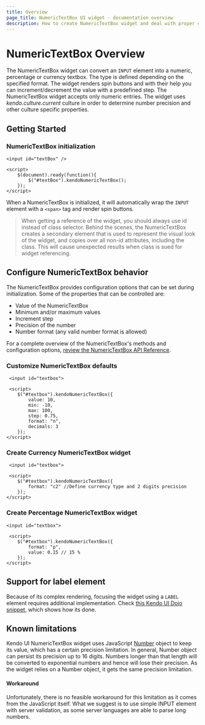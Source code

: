 ```yaml
---
title: Overview
page_title: NumericTextBox UI widget - documentation overview
description: How to create NumericTextBox widget and deal with proper configuration of its behaviors.
---
```


# NumericTextBox Overview

The NumericTextBox widget can convert an `INPUT` element into a numeric, percentage or currency textbox.
The type is defined depending on the specified format. The widget renders spin buttons and with their help you can
increment/decrement the value with a predefined step. The NumericTextBox widget accepts only numeric entries.
The widget uses _kendo.culture.current_ culture in order to determine number precision and other culture
specific properties.


## Getting Started

### NumericTextBox initialization
    
    <input id="textBox" />
    
    <script>
        $(document).ready(function(){
            $("#textBox").kendoNumericTextBox();
        });
    </script>

When a NumericTextBox is initialized, it will automatically
wrap the `INPUT` element with a `<span>` tag and render spin buttons.

> When getting a reference of the widget, you should always use id instead of class selector. Behind the scenes, the NumericTextBox creates a secondary element that is used to represent the visual look of the widget, and copies over all non-id attributes, including the class. This will cause unexpected results when class is sued for widget referencing.

## Configure NumericTextBox behavior


The NumericTextBox provides configuration options that can be set during initialization. Some of the properties that can be
controlled are:

*   Value of the NumericTextBox
*   Minimum and/or maximum values
*   Increment step
*   Precision of the number
*   Number format (any valid number format is allowed)

For a complete overview of the NumericTextBox's methods and configuration options, [review the NumericTextBox API Reference](/api/web/numerictextbox).

### Customize NumericTextBox defaults

     <input id="textbox">
     
     <script>
        $("#textbox").kendoNumericTextBox({
            value: 10,
            min: -10,
            max: 100,
            step: 0.75,
            format: "n",
            decimals: 3
        });
    </script>

### Create Currency NumericTextBox widget

     <input id="textbox">
     
     <script>
        $("#textbox").kendoNumericTextBox({
            format: "c2" //Define currency type and 2 digits precision
        });
    </script>

### Create Percentage NumericTextBox widget
    <input id="textbox">
     
     <script>
        $("#textbox").kendoNumericTextBox({
            format: "p",
            value: 0.15 // 15 %
        });
    </script>

## Support for label element

Because of its complex rendering, focusing the widget using a `LABEL` element requires additional implementation.
Check [this Kendo UI Dojo snippet](http://dojo.telerik.com/uSeho), which shows how its done.

## Known limitations

Kendo UI NumericTextBox widget uses JavaScript [Number](http://ecma262-5.com/ELS5_HTML.htm#Section_8.5) object to keep its value, which has a certain precision limitation.
In general, Number object can persist its precision up to 16 digits. Numbers longer than that length will be converted to
exponential numbers and hence will lose their precision. As the widget relies on a Number object, it gets the same precision limitation.

#### Workaround
Unfortunately, there is no feasible workaround for this limitation as it comes from the JavaScript itself. What we suggest is to use
simple INPUT element with server validation, as some server languages are able to parse long numbers.
